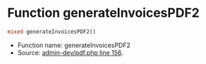 Function generateInvoicesPDF2
===========================





```php
mixed generateInvoicesPDF2()
```

* Function name: generateInvoicesPDF2
* Source: [admin-dev/pdf.php line 156](https://github.com/PrestaShop/PrestaShop/blob/1.5.0.5/admin-dev/pdf.php#L156).

